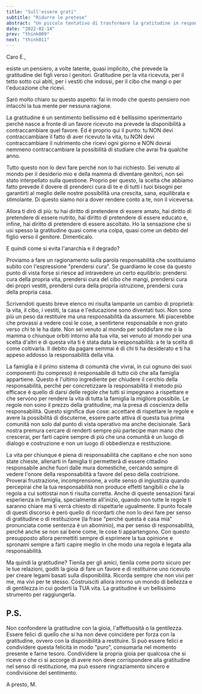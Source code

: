 ```yaml
---
title: "Sull'essere grati"
subtitle: "Ridurre le pretese"
abstract: "Un piccolo tentativo di trasformare la gratitudine in responsabilità."
date: "2022-02-14"
prev: "think009"
next: "think011"
---
```


Caro E.,

esiste un pensiero, a volte latente, quasi implicito, che prevede la gratitudine dei figli verso i genitori.
Gratitudine per la vita ricevuta, per il tetto sotto cui abiti, per i vestiti che indossi, per il cibo che mangi o per l'educazione che ricevi.

Sarò molto chiaro su questo aspetto: fai in modo che questo pensiero non intacchi la tua mente per nessuna ragione.

La gratitudine è un sentimento bellissimo ed è bellissimo sperimentarlo perché nasce a fronte di un favore ricevuto ma prevede la disponibilità a contraccambiare quel favore. Ed è proprio qui il punto: tu NON devi contraccambiare il fatto di aver ricevuto la vita, tu NON devi contraccambiare il nutrimento che ricevi ogni giorno e NON dovrai nemmeno contraccambiare la possibilità di studiare che avrai fra qualche anno.

Tutto questo non lo devi fare perché non lo hai richiesto. Sei venuto al mondo per il desiderio mio e della mamma di diventare genitori, non sei stato interpellato sulla questione. Proprio per questo, la scelta che abbiamo fatto prevede il dovere di prenderci cura di te e di tutti i tuoi bisogni per garantirti al meglio delle nostre possibilità una crescita, sana, equilibrata e stimolante. Di questo siamo noi a dover rendere conto a te, non il viceversa.

Allora ti dirò di più: tu hai diritto di pretendere di essere amato, hai diritto di pretendere di essere nutrito, hai diritto di pretendere di essere educato e, infine, hai diritto di pretendere di essere ascoltato. Ho la sensazione che si usi spesso la gratitudine quasi come una colpa, quasi come un debito del figlio verso il genitore. Dimenticalo.

E quindi come si evita l'anarchia e il degrado?

Proviamo a fare un ragionamento sulla parola responsabilità che sostituiamo subito con l'espressione "prendersi cura". Se guardiamo le cose da questo punto di vista forse si riesce ad intravedere un certo equilibrio: prendersi cura della propria vita, prendersi cura del cibo che mangi, prendersi cura dei propri vestiti, prendersi cura della propria istruzione, prendersi cura della propria casa. 

Scrivendoti questo breve elenco mi risulta lampante un cambio di proprietà: la vita, il cibo, i vestiti, la casa e l'educazione sono diventati tuoi. Non sono più un peso da restituire ma una responsabilità da assumere. Mi piacerebbe che provassi a vedere così le cose, a sentirtene responsabile e non grato verso chi te le ha date.
Non sei venuto al mondo per soddisfare me o la mamma o chiunque orbiti intorno alla tua vita, sei venuto al mondo per una scelta d'altri e di questa vita ti è stata data la responsabilità: a te la scelta di come coltivarla. Il debito da pagare semmai è di chi ti ha desiderato e ti ha appeso addosso la responsabilità della vita.

La famiglia è il primo sistema di comunità che vivrai, in cui ognuno dei suoi componenti (tu compreso) è responsabile di tutto ciò che alla famiglia appartiene. Questo è l'ultimo ingrediente per chiudere il cerchio della responsabilità, perché per concretizzare la responsabilità il metodo più efficace è quello di darsi delle regole che tutti si impegnano a rispettare e che servono per rendere la vita di tutta la famiglia la migliore possibile. Le regole non sono il prezzo della gratitudine, ma la presa di coscienza della responsabilità. Questo significa due cose: accettare di rispettare le regole e avere la possibilità di discuterne, essere parte attiva di questa tua prima comunità non solo dal punto di vista operativo ma anche decisionale. Sarà nostra premura cercare di renderti sempre più partecipe man mano che crescerai, per farti capire sempre di più che una comunità è un luogo di dialogo e costruzione e non un luogo di obbedienza e restituzione.

La vita per chiunque è piena di responsabilità che capitano e che non sono state chieste, allenarti in famiglia ti permetterà di essere cittadino responsabile anche fuori dalle mura domestiche, cercando sempre di vedere l'onore della responsabilità a favore del peso della costrizione. Proverai frustrazione, incomprensione, a volte senso di ingiustizia quando percepirai che la tua responsabilità non produce effetti tangibili o che la regola a cui sottostai non ti risulta corretta. Anche di queste sensazioni farai esperienza in famiglia, specialmente all'inizio, quando non tutte le regole ti saranno chiare ma ti verrà chiesto di rispettarle ugualmente. Il punto focale di questi discorso è però quello di ricordarti che non lo devi fare per senso di gratitudine o di restituzione (la frase "perché questa è casa mia" pronunciata come sentenza è un abominio), ma per senso di responsabilità, perché anche se non sai bene come, le cose ti appartengono. Con questo presupposto allora permettiti sempre di esprimere la tua opinione e spronami sempre a farti capire meglio in che modo una regola è legata alla responsabilità.

Ma quindi la gratitudine? Tienila per gli amici, tienila come porto sicuro per le tue relazioni, goditi la gioia di fare un favore e di restituirne uno ricevuto per creare legami basati sulla disponibilità.
Ricorda sempre che non vivi per me, ma vivi per te stesso. Costruisciti allora intorno un mondo di bellezza e di gentilezza in cui goderti la TUA vita. La gratitudine è un bellissimo strumento per raggiungerla.

## P.S.

Non confondere la gratitudine con la gioia, l'affettuosità o la gentilezza. Essere felici di quello che si ha non deve coincidere per forza con la gratitudine, ovvero con la disponibilità a restituire. Si può essere felici e condividere questa felicità in modo "puro", consumarla nel momento presente e farne tesoro. Condividere la propria gioia per qualcosa che si riceve o che ci si accorge di avere non deve corrispondere alla gratitudine nel senso di restituzione, ma può essere ringraziamento sincero e condivisione del sentimento.

A presto,
M.
